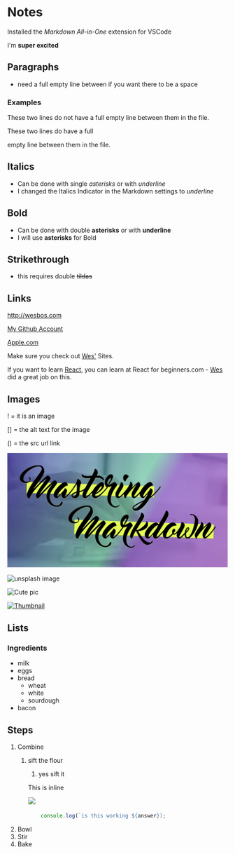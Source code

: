 # Notes

Installed the _Markdown All-in-One_ extension for VSCode

I'm **super excited**

## Paragraphs
- need a full empty line between if you want there to be a space 

### Examples

These two lines do not have a full
empty line between them in the file.

These two lines do have a full

empty line between them in the file.


## Italics 
- Can be done with single *asterisks* or with _underline_
- I changed the Italics Indicator in the Markdown settings to _underline_


## Bold
- Can be done with double **asterisks** or with __underline__
- I will use **asterisks** for Bold


## Strikethrough
- this requires double ~~tildas~~


## Links
<http://wesbos.com>

[My Github Account](https://github.com/PastranaDigital)

[Apple.com](https://www.apple.com/mac-mini/specs/ "Mac Mini Specs")
<!-- The text in the quotes above are shown on hover of the link as a tool tip -->

Make sure you check out [Wes'][1] Sites.

If you want to learn [React][react], you can learn at React for beginners.com - [Wes][1] did a great job on this.

[1]: http://wesbos.com
[react]: http://react.com


## Images
! = it is an image

[] = the alt text for the image

() = the src url link

![Wow great pic!](../markdown.png "Tooltip that will be shown")

![unsplash image](https://unsplash.it/400/400)

![Cute pic][pic]

[pic]: https://unsplash.it/400/401

[![Thumbnail](https://unsplash.it/50/50?image=1000)](https://unsplash.it/400/400?image=1000)


## Lists
### Ingredients

- milk
- eggs
- bread
  - wheat
  - white
  - sourdough
- bacon


## Steps
<!-- No need to give numbers, it will get figured out by the viewer -->
1. Combine
   1. sift the flour
      1. yes sift it
        
        This is inline
        
        ![](https://unsplash.it/200/200?random)
        ```js
            console.log(`is this working ${answer});
        ```
2. Bowl
3. Stir
4. Bake
